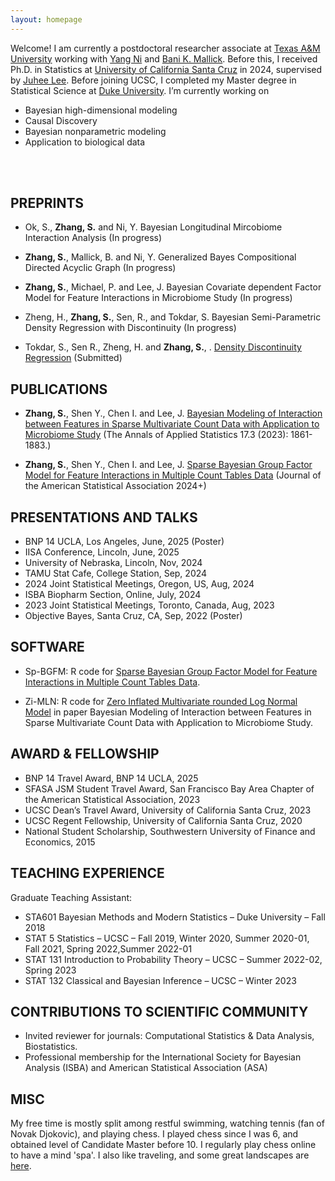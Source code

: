 ```yaml
---
layout: homepage
---
```


Welcome! I am currently a postdoctoral researcher associate at [Texas A&M University](https://stat.tamu.edu/) working with [Yang Ni](https://nystat.github.io/yni/) and [Bani K. Mallick](https://sites.google.com/tamu.edu/bani-k-mallick/bio). Before this, I received Ph.D. in Statistics at [University of California Santa Cruz](https://www.ucsc.edu/) in 2024, supervised by [Juhee Lee](https://sites.google.com/ucsc.edu/juheelee/home?authuser=0). Before joining UCSC, I completed my Master degree in Statistical Science at [Duke University](https://stat.duke.edu). I’m currently working on

- Bayesian high-dimensional modeling
- Causal Discovery
- Bayesian nonparametric modeling
- Application to biological data
<br>
<br>

## PREPRINTS

* Ok, S., **Zhang, S.** and Ni, Y. Bayesian Longitudinal Mircobiome Interaction Analysis (In progress)

* **Zhang, S.**, Mallick, B. and Ni, Y. Generalized Bayes Compositional Directed Acyclic Graph (In progress)

* **Zhang, S.**, Michael, P. and Lee, J. Bayesian Covariate dependent Factor Model for Feature Interactions in Microbiome Study (In progress)

* Zheng, H., **Zhang, S.**, Sen, R., and Tokdar, S. Bayesian Semi-Parametric Density Regression with Discontinuity (In progress)

* Tokdar, S., Sen R., Zheng, H. and **Zhang, S.**, . [Density Discontinuity Regression](https://arxiv.org/abs/2507.05581) (Submitted)


## PUBLICATIONS

* **Zhang, S.**, Shen Y., Chen I. and Lee, J. [Bayesian Modeling of Interaction between Features in Sparse Multivariate Count Data with Application to Microbiome Study](https://projecteuclid.org/journals/annals-of-applied-statistics/volume-17/issue-3/Bayesian-modeling-of-interaction-between-features-in-sparse-multivariate-count/10.1214/22-AOAS1690.full) (The Annals of Applied Statistics 17.3 (2023): 1861-1883.)
  
* **Zhang, S.**, Shen Y., Chen I. and Lee, J. [Sparse Bayesian Group Factor Model for Feature Interactions in Multiple Count Tables Data](https://www.tandfonline.com/doi/full/10.1080/01621459.2025.2449721?src=exp-la) (Journal of the American Statistical Association 2024+) 

## PRESENTATIONS AND TALKS
* BNP 14 UCLA, Los Angeles, June, 2025 (Poster)
* IISA Conference, Lincoln, June, 2025
* University of Nebraska, Lincoln, Nov, 2024
* TAMU Stat Cafe, College Station, Sep, 2024
* 2024 Joint Statistical Meetings, Oregon, US, Aug, 2024
* ISBA Biopharm Section, Online, July, 2024
* 2023 Joint Statistical Meetings, Toronto, Canada, Aug, 2023
* Objective Bayes, Santa Cruz, CA, Sep, 2022  (Poster)

## SOFTWARE

* Sp-BGFM: R code for [Sparse Bayesian Group Factor Model for Feature Interactions in Multiple Count Tables Data](https://github.com/Zsj950708/SP-BGFM). 

* Zi-MLN:  R code for [Zero Inflated Multivariate rounded Log Normal Model](https://github.com/Zsj950708/ZI-MLN) in paper Bayesian Modeling of Interaction between Features in Sparse Multivariate Count Data with Application to Microbiome Study. 

## AWARD & FELLOWSHIP

* BNP 14 Travel Award, BNP 14 UCLA, 2025
* SFASA JSM Student Travel Award, San Francisco Bay Area Chapter of the American Statistical Association, 2023
* UCSC Dean’s Travel Award, University of California Santa Cruz, 2023
* UCSC Regent Fellowship, University of California Santa Cruz, 2020
* National Student Scholarship, Southwestern University of Finance and Economics, 2015

 
## TEACHING EXPERIENCE

Graduate Teaching Assistant:
* STA601 Bayesian Methods and Modern Statistics – Duke University – Fall 2018
* STAT 5 Statistics – UCSC – Fall 2019, Winter 2020, Summer 2020-01, Fall 2021, Spring 2022,Summer 2022-01
* STAT 131 Introduction to Probability Theory – UCSC – Summer 2022-02, Spring 2023
* STAT 132 Classical and Bayesian Inference – UCSC – Winter 2023
  
## CONTRIBUTIONS TO SCIENTIFIC COMMUNITY
* Invited reviewer for journals: Computational Statistics & Data Analysis, Biostatistics.
* Professional membership for the International Society for Bayesian Analysis (ISBA) and American Statistical Association (ASA)

## MISC
My free time is mostly split among restful swimming, watching tennis (fan of Novak Djokovic), and playing chess. I played chess since I was 6, and obtained level of Candidate Master before 10. I regularly play chess online to have a mind 'spa'. I also like traveling, and some great landscapes are [here](./another-page.html).  



